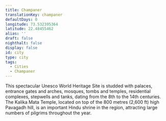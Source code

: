 ```yaml
---
title: Champaner
translationKey: champaner
defaultDays: 0
longitude: 73.532395364
latitude: 22.48455462
alias: ''
draft: false
nighthalt: false
display: false
id: city
type: city
tags:
  - Cities
  - Champaner
---
```

This spectacular Unesco World Heritage Site is studded with palaces, entrance gates and arches, mosques, tombs and temples, residential complexes, stepwells and tanks, dating from the 8th to the 14th centuries. The Kalika Mata Temple, located on top of the 800 metres (2,600 ft) high Pavagadh hill, is an important Hindu shrine in the region, attracting large numbers of pilgrims throughout the year.